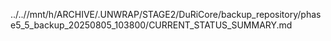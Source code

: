 ../..//mnt/h/ARCHIVE/.UNWRAP/STAGE2/DuRiCore/backup_repository/phase5_5_backup_20250805_103800/CURRENT_STATUS_SUMMARY.md